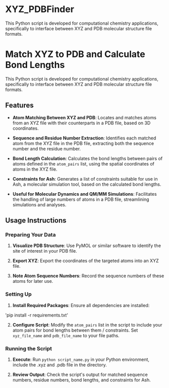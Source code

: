 # XYZ_PDBFinder
This Python script is developed for computational chemistry applications, specifically to interface between XYZ and PDB molecular structure file formats.
# Match XYZ to PDB and Calculate Bond Lengths

This Python script is developed for computational chemistry applications, specifically to interface between XYZ and PDB molecular structure file formats.

## Features

- **Atom Matching Between XYZ and PDB**: Locates and matches atoms from an XYZ file with their counterparts in a PDB file, based on 3D coordinates.

- **Sequence and Residue Number Extraction**: Identifies each matched atom from the XYZ file in the PDB file, extracting both the sequence number and the residue number.

- **Bond Length Calculation**: Calculates the bond lengths between pairs of atoms defined in the `atom_pairs` list, using the spatial coordinates of atoms in the XYZ file.

- **Constraints for Ash**: Generates a list of constraints suitable for use in Ash, a molecular simulation tool, based on the calculated bond lengths.

- **Useful for Molecular Dynamics and QM/MM Simulations**: Facilitates the handling of large numbers of atoms in a PDB file, streamlining simulations and analyses.

## Usage Instructions

### Preparing Your Data

1. **Visualize PDB Structure**: Use PyMOL or similar software to identify the site of interest in your PDB file.

2. **Export XYZ**: Export the coordinates of the targeted atoms into an XYZ file.

3. **Note Atom Sequence Numbers**: Record the sequence numbers of these atoms for later use.

### Setting Up

1. **Install Required Packages**: Ensure all dependencies are installed:

'pip install -r requirements.txt'

2. **Configure Script**: Modify the `atom_pairs` list in the script to include your atom pairs for bond lengths between them / constraints. Set `xyz_file_name` and `pdb_file_name` to your file paths.

### Running the Script

1. **Execute**: Run `python script_name.py` in your Python environment, include the .xyz and .pdb file in the directory.

2. **Review Output**: Check the script's output for matched sequence numbers, residue numbers, bond lengths, and constraints for Ash.


